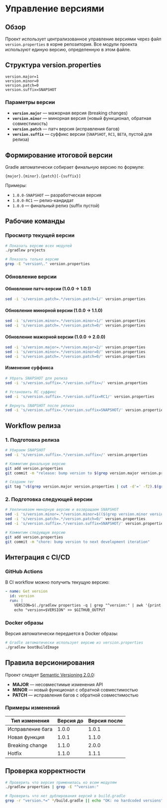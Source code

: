 # Управление версиями

## Обзор

Проект использует централизованное управление версиями через файл `version.properties` в корне репозитория. Все модули проекта используют единую версию, определенную в этом файле.

## Структура version.properties

```properties
version.major=1
version.minor=0
version.patch=0
version.suffix=SNAPSHOT
```

### Параметры версии

- **`version.major`** — мажорная версия (breaking changes)
- **`version.minor`** — минорная версия (новый функционал, обратная совместимость)
- **`version.patch`** — патч версия (исправления багов)
- **`version.suffix`** — суффикс версии (`SNAPSHOT`, `RC1`, `BETA`, пустой для релиза)

## Формирование итоговой версии

Gradle автоматически собирает финальную версию по формуле:

```
{major}.{minor}.{patch}[-{suffix}]
```

Примеры:
- `1.0.0-SNAPSHOT` — разработческая версия
- `1.0.0-RC1` — релиз-кандидат
- `1.0.0` — финальный релиз (suffix пустой)

## Рабочие команды

### Просмотр текущей версии

```bash
# Показать версию всех модулей
./gradlew projects

# Показать только версию
grep -E "version\." version.properties
```

### Обновление версии

#### Обновление патч-версии (1.0.0 → 1.0.1)
```bash
sed -i 's/version.patch=.*/version.patch=1/' version.properties
```

#### Обновление минорной версии (1.0.0 → 1.1.0)
```bash
sed -i 's/version.minor=.*/version.minor=1/' version.properties
sed -i 's/version.patch=.*/version.patch=0/' version.properties
```

#### Обновление мажорной версии (1.0.0 → 2.0.0)
```bash
sed -i 's/version.major=.*/version.major=2/' version.properties
sed -i 's/version.minor=.*/version.minor=0/' version.properties
sed -i 's/version.patch=.*/version.patch=0/' version.properties
```

#### Изменение суффикса
```bash
# Убрать SNAPSHOT для релиза
sed -i 's/version.suffix=.*/version.suffix=/' version.properties

# Установить RC суффикс
sed -i 's/version.suffix=.*/version.suffix=RC1/' version.properties

# Вернуть SNAPSHOT после релиза
sed -i 's/version.suffix=.*/version.suffix=SNAPSHOT/' version.properties
```

## Workflow релиза

### 1. Подготовка релиза

```bash
# Убираем SNAPSHOT
sed -i 's/version.suffix=.*/version.suffix=/' version.properties

# Коммитим финальную версию
git add version.properties
git commit -m "release: bump version to $(grep version.major version.properties | cut -d'=' -f2).$(grep version.minor version.properties | cut -d'=' -f2).$(grep version.patch version.properties | cut -d'=' -f2)"

# Создаем тег
git tag "v$(grep version.major version.properties | cut -d'=' -f2).$(grep version.minor version.properties | cut -d'=' -f2).$(grep version.patch version.properties | cut -d'=' -f2)"
```

### 2. Подготовка следующей версии

```bash
# Увеличиваем минорную версию и возвращаем SNAPSHOT
sed -i 's/version.minor=.*/version.minor=$(($(grep version.minor version.properties | cut -d'=' -f2) + 1))/' version.properties
sed -i 's/version.patch=.*/version.patch=0/' version.properties
sed -i 's/version.suffix=.*/version.suffix=SNAPSHOT/' version.properties

# Коммитим следующую версию
git add version.properties
git commit -m "chore: bump version to next development iteration"
```

## Интеграция с CI/CD

### GitHub Actions

В CI workflow можно получить текущую версию:

```yaml
- name: Get version
  id: version
  run: |
    VERSION=$(./gradlew properties -q | grep "^version:" | awk '{print $2}')
    echo "version=$VERSION" >> $GITHUB_OUTPUT
```

### Docker образы

Версия автоматически передается в Docker образы:

```bash
# Gradle автоматически использует версию из version.properties
./gradlew bootBuildImage
```

## Правила версионирования

Проект следует [Semantic Versioning 2.0.0](https://semver.org/):

- **MAJOR** — несовместимые изменения API
- **MINOR** — новый функционал с обратной совместимостью
- **PATCH** — исправления багов с обратной совместимостью

### Примеры изменений

| Тип изменения | Версия до | Версия после |
|--------------|-----------|--------------|
| Исправление бага | 1.0.0 | 1.0.1 |
| Новая функция | 1.0.1 | 1.1.0 |
| Breaking change | 1.1.0 | 2.0.0 |
| Hotfix | 1.1.0 | 1.1.1 |

## Проверка корректности

```bash
# Проверить что версия применилась ко всем модулям
./gradlew properties | grep -E "^version:"

# Проверить что нет дублирования версий в build.gradle
grep -r "version.*=" */build.gradle || echo "OK: no hardcoded versions"
```